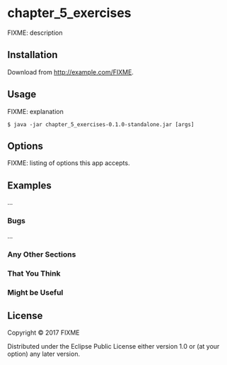 # chapter_5_exercises

FIXME: description

## Installation

Download from http://example.com/FIXME.

## Usage

FIXME: explanation

    $ java -jar chapter_5_exercises-0.1.0-standalone.jar [args]

## Options

FIXME: listing of options this app accepts.

## Examples

...

### Bugs

...

### Any Other Sections
### That You Think
### Might be Useful

## License

Copyright © 2017 FIXME

Distributed under the Eclipse Public License either version 1.0 or (at
your option) any later version.
